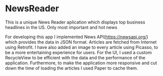 # NewsReader

This is a unique News Reader aplication which displays top business headlines in the US. Only most important and hot news  

For developing this app I implemented News API(https://newsapi.org/) which provides the data in JSON format. Articles are fetched from Internet
using Retrofit. 
I have also added an image to every article using Picasso, to be a more entertaining experience for users. 
For the UI, I used a custom RecycleView to be efficient with the data and the performance of the application. Furthermore, to make the 
application more responsive and cut down the time of loading the articles I used Paper to cache them.
